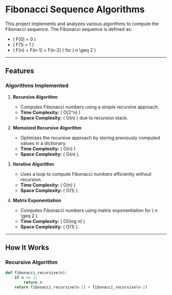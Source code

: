 # Fibonacci Sequence Algorithms

This project implements and analyzes various algorithms to compute the Fibonacci sequence. The Fibonacci sequence is defined as:
- \( F(0) = 0 \)
- \( F(1) = 1 \)
- \( F(n) = F(n-1) + F(n-2) \) for \( n \geq 2 \)

---

## Features

### Algorithms Implemented

1. **Recursive Algorithm**  
   - Computes Fibonacci numbers using a simple recursive approach.  
   - **Time Complexity:** \( O(2^n) \)  
   - **Space Complexity:** \( O(n) \) due to recursion stack.  

2. **Memoized Recursive Algorithm**  
   - Optimizes the recursive approach by storing previously computed values in a dictionary.  
   - **Time Complexity:** \( O(n) \)  
   - **Space Complexity:** \( O(n) \).  

3. **Iterative Algorithm**  
   - Uses a loop to compute Fibonacci numbers efficiently without recursion.  
   - **Time Complexity:** \( O(n) \)  
   - **Space Complexity:** \( O(1) \).  

4. **Matrix Exponentiation**  
   - Computes Fibonacci numbers using matrix exponentiation for \( n \geq 2 \).  
   - **Time Complexity:** \( O(\log n) \)  
   - **Space Complexity:** \( O(1) \).  

---

## How It Works

### Recursive Algorithm
```python
def fibonacci_recursive(n):
    if n <= 1:
        return n
    return fibonacci_recursive(n-1) + fibonacci_recursive(n-2)

